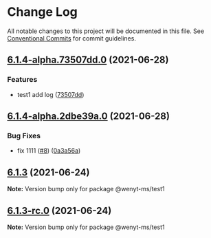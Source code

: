 # Change Log

All notable changes to this project will be documented in this file.
See [Conventional Commits](https://conventionalcommits.org) for commit guidelines.

## [6.1.4-alpha.73507dd.0](https://github.com/wenytang-ms-123/testavc/compare/@wenyt-ms/test1@6.1.4-alpha.2dbe39a.0...@wenyt-ms/test1@6.1.4-alpha.73507dd.0) (2021-06-28)


### Features

* test1 add log ([73507dd](https://github.com/wenytang-ms-123/testavc/commit/73507dd4b93d3c64d53f4088fbd1629069ed21be))





## [6.1.4-alpha.2dbe39a.0](https://github.com/wenytang-ms-123/testavc/compare/@wenyt-ms/test1@6.1.3...@wenyt-ms/test1@6.1.4-alpha.2dbe39a.0) (2021-06-28)


### Bug Fixes

* fix 1111 ([#8](https://github.com/wenytang-ms-123/testavc/issues/8)) ([0a3a56a](https://github.com/wenytang-ms-123/testavc/commit/0a3a56a3ad648416105b40360daba16a986c1084))





## [6.1.3](https://github.com/wenytang-ms-123/testavc/compare/@wenyt-ms/test1@6.1.3-rc.0...@wenyt-ms/test1@6.1.3) (2021-06-24)

**Note:** Version bump only for package @wenyt-ms/test1





## [6.1.3-rc.0](https://github.com/wenytang-ms-123/testavc/compare/@wenyt-ms/test1@6.1.2...@wenyt-ms/test1@6.1.3-rc.0) (2021-06-24)

**Note:** Version bump only for package @wenyt-ms/test1
